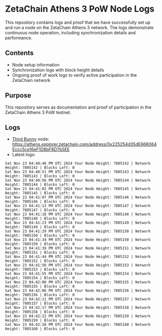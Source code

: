 # ZetaChain Athens 3 PoW Node Logs
This repository contains logs and proof that we have successfully set up and run a node on the ZetaChain Athens 3 network. The logs demonstrate continuous node operation, including synchronization details and performance.

## Contents
- Node setup information
- Synchronization logs with block height details
- Ongoing proof of work logs to verify active participation in the ZetaChain network

## Purpose
This repository serves as documentation and proof of participation in the ZetaChain Athens 3 PoW testnet.

## Logs

- [Third Bunny](https://thirdbunny.xyz/) node: https://athens.explorer.zetachain.com/address/0x225254d35dE666064Eccc5ce16eF1D8bF8D7b5EE
- Latest logs:
```
Sat Nov 23 04:40:46 PM UTC 2024 Your Node Height: 7805142 | Network Height: 7805142 | Blocks Left: 0
Sat Nov 23 04:40:51 PM UTC 2024 Your Node Height: 7805143 | Network Height: 7805143 | Blocks Left: 0
Sat Nov 23 04:40:56 PM UTC 2024 Your Node Height: 7805144 | Network Height: 7805144 | Blocks Left: 0
Sat Nov 23 04:41:02 PM UTC 2024 Your Node Height: 7805145 | Network Height: 7805145 | Blocks Left: 0
Sat Nov 23 04:41:07 PM UTC 2024 Your Node Height: 7805146 | Network Height: 7805146 | Blocks Left: 0
Sat Nov 23 04:41:13 PM UTC 2024 Your Node Height: 7805147 | Network Height: 7805147 | Blocks Left: 0
Sat Nov 23 04:41:18 PM UTC 2024 Your Node Height: 7805148 | Network Height: 7805148 | Blocks Left: 0
Sat Nov 23 04:41:23 PM UTC 2024 Your Node Height: 7805149 | Network Height: 7805149 | Blocks Left: 0
Sat Nov 23 04:41:29 PM UTC 2024 Your Node Height: 7805150 | Network Height: 7805150 | Blocks Left: 0
Sat Nov 23 04:41:34 PM UTC 2024 Your Node Height: 7805150 | Network Height: 7805150 | Blocks Left: 0
Sat Nov 23 04:41:39 PM UTC 2024 Your Node Height: 7805151 | Network Height: 7805151 | Blocks Left: 0
Sat Nov 23 04:41:44 PM UTC 2024 Your Node Height: 7805152 | Network Height: 7805152 | Blocks Left: 0
Sat Nov 23 04:41:50 PM UTC 2024 Your Node Height: 7805153 | Network Height: 7805153 | Blocks Left: 0
Sat Nov 23 04:41:55 PM UTC 2024 Your Node Height: 7805154 | Network Height: 7805154 | Blocks Left: 0
Sat Nov 23 04:42:00 PM UTC 2024 Your Node Height: 7805155 | Network Height: 7805155 | Blocks Left: 0
Sat Nov 23 04:42:06 PM UTC 2024 Your Node Height: 7805156 | Network Height: 7805156 | Blocks Left: 0
Sat Nov 23 04:42:11 PM UTC 2024 Your Node Height: 7805157 | Network Height: 7805157 | Blocks Left: 0
Sat Nov 23 04:42:17 PM UTC 2024 Your Node Height: 7805158 | Network Height: 7805158 | Blocks Left: 0
Sat Nov 23 04:42:22 PM UTC 2024 Your Node Height: 7805159 | Network Height: 7805159 | Blocks Left: 0
Sat Nov 23 04:42:28 PM UTC 2024 Your Node Height: 7805160 | Network Height: 7805160 | Blocks Left: 0
```
